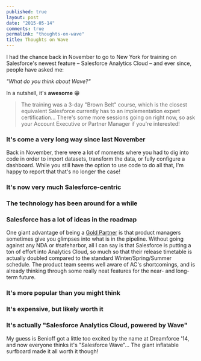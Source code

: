 ```yaml
---
published: true
layout: post
date: "2015-05-14"
comments: true
permalink: "thoughts-on-wave"
title: Thoughts on Wave
---
```



I had the chance back in November to go to New York for training on Salesforce's newest feature – Salesforce Analytics Cloud – and ever since, people have asked me:

_"What do you think about Wave?"_

In a nutshell, it's **awesome** :grin:

> The training was a 3-day "Brown Belt" course, which is the closest equivalent Salesforce currently has to an implementation expert certification... There's some more sessions going on right now, so ask your Account Executive or Partner Manager if you're interested!

### It's come a very long way since last November
Back in November, there were a lot of moments where you had to dig into code in order to import datasets, transform the data, or fully configure a dashboard. While you still have the option to use code to do all that, I'm happy to report that that's no longer the case!

### It's now very much Salesforce-centric

### The technology has been around for a while

### Salesforce has a lot of ideas in the roadmap
One giant advantage of being a <a href="https://appexchange.salesforce.com/listingDetail?listingId=a0N30000009xUI8EAM" target="_blank">Gold Partner</a> is that product managers sometimes give you glimpses into what is in the pipeline. Without going against any NDA or #safeharbor, all I can say is that Salesforce is putting a ton of effort into Analytics Cloud, so much so that their release timetable is actually doubled compared to the standard Winter/Spring/Summer schedule. The product team seems well aware of AC's shortcomings, and is already thinking through some really neat features for the near- and long-term future.

### It's more popular than you might think

### It's expensive, but likely worth it

### It's actually "Salesforce Analytics Cloud, powered by Wave"
My guess is Benioff got a little too excited by the name at Dreamforce '14, and now everyone thinks it's "Salesforce Wave"... The giant inflatable surfboard made it all worth it though!

